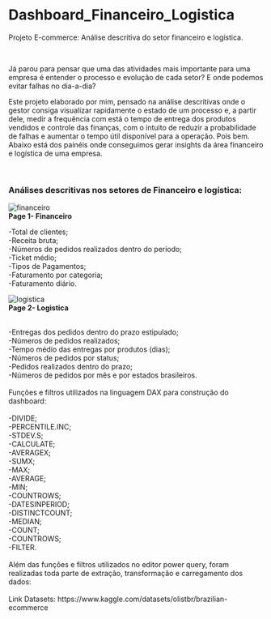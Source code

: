 # Dashboard_Financeiro_Logistica
Projeto E-commerce: Análise descritiva do setor financeiro e logística.

<br>

Já parou para pensar que uma das atividades mais importante para uma empresa é entender o processo e evolução de cada setor? E onde podemos evitar falhas no dia-a-dia?

Este projeto elaborado por mim, pensado na análise descritivas onde o gestor consiga visualizar rapidamente o estado de um processo e, a partir dele, medir a frequência com está o tempo de entrega dos produtos vendidos e controle das finanças, com o intuito de reduzir a probabilidade de falhas e aumentar o tempo útil disponível para a operação. Pois bem. Abaixo está dos painéis onde conseguimos gerar insights da área financeiro e logística de uma empresa.

<br>

### Análises descritivas nos setores de Financeiro e logística:

![financeiro](https://user-images.githubusercontent.com/85446735/163076405-c1810870-b29f-4e48-8a40-7a20e9d8e1e1.JPG)
<br>
**Page 1- Financeiro**


-Total de clientes;
<br>
-Receita bruta;
<br>
-Números de pedidos realizados dentro do período;
<br>
-Ticket médio;
<br>
-Tipos de Pagamentos;
<br>
-Faturamento por categoria;
<br>
-Faturamento diário.


![logistica](https://user-images.githubusercontent.com/85446735/163580380-0a149b55-f972-4448-a5f8-e07a9f0e1e09.jpg)
<br>
**Page 2- Logistica**

<br>
-Entregas dos pedidos dentro do prazo estipulado;
<br>
-Números de pedidos realizados;
<br>
-Tempo médio das entregas por produtos (dias);
<br>
-Números de pedidos por status;
<br>
-Pedidos realizados dentro do prazo;
<br>
-Números de pedidos por mês e por estados brasileiros.

<br>
<br>
Funções e filtros utilizados na linguagem DAX para construção do dashboard:
<br>
<br>
-DIVIDE;
<br>
-PERCENTILE.INC;
<br>
-STDEV.S;
<br>
-CALCULATE;
<br>
-AVERAGEX;
<br>
-SUMX;
<br>
-MAX;
<br>
-AVERAGE;
<br>
-MIN;
<br>
-COUNTROWS;
<br>
-DATESINPERIOD;
<br>
-DISTINCTCOUNT;
<br>
-MEDIAN;
<br>
-COUNT;
<br>
-COUNTROWS;
<br>
-FILTER.
<br>
<br>
Além das funções e filtros utilizados no editor power query, foram realizadas toda parte de extração, transformação e carregamento dos dados:

<br>
<br>
Link Datasets:
https://www.kaggle.com/datasets/olistbr/brazilian-ecommerce

